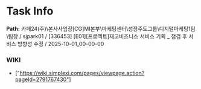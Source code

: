 # Task Info

**Path:** 카페24(주)\본사사업장\[CG]MI본부\마케팅센터\성장주도그룹\디지털마케팅1팀\팀장 / sjpark01 / [336453] [E01][프로젝트]재고비즈니스 서비스 기획 _ 점검 후 서비스 방향성 수정 / 2025-10-01_00-00-00

### WIKI
- ["https://wiki.simplexi.com/pages/viewpage.action?pageId=2791767430"]

